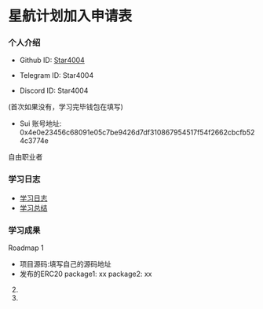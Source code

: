 # 星航计划加入申请表

### 个人介绍

* Github ID: [Star4004](https://github.com/Star4004)

* Telegram ID: Star4004

* Discord ID: Star4004

(首次如果没有，学习完毕钱包在填写)
* Sui 账号地址: 0x4e0e23456c68091e05c7be9426d7df310867954517f54f2662cbcfb524c3774e

自由职业者

### 学习日志

- [学习日志](journal.md)
- [学习总结](summary.md)

### 学习成果

Roadmap  1  
- 项目源码:填写自己的源码地址
- 发布的ERC20
package1: xx
package2: xx


2.


3. 

